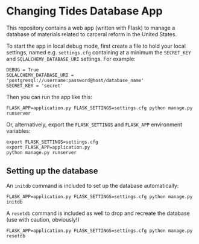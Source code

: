 # Changing Tides Database App

This repository contains a web app (written with Flask) to manage a database of
materials related to carceral reform in the United States.

To start the app in local debug mode, first create a file to hold your local
settings, named e.g. `settings.cfg` containing at a minimum the `SECRET_KEY`
and `SQLALCHEMY_DATABASE_URI` settings. For example:

    DEBUG = True
    SQLALCHEMY_DATABASE_URI = 'postgresql://username:password@host/database_name'
    SECRET_KEY = 'secret'

Then you can run the app like this:

    FLASK_APP=application.py FLASK_SETTINGS=settings.cfg python manage.py runserver

Or, alternatively, export the `FLASK_SETTINGS` and `FLASK_APP` environment
variables:

    export FLASK_SETTINGS=settings.cfg
    export FLASK_APP=application.py
    python manage.py runserver


## Setting up the database

An `initdb` command is included to set up the database automatically:

    FLASK_APP=application.py FLASK_SETTINGS=settings.cfg python manage.py initdb

A `resetdb` command is included as well to drop and recreate the database (use
with caution, obviously!)

    FLASK_APP=application.py FLASK_SETTINGS=settings.cfg python manage.py resetdb
